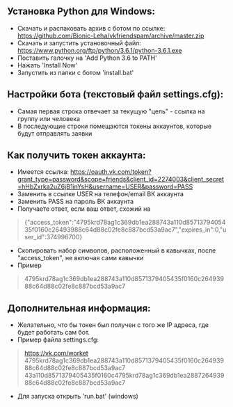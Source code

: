 Установка Python для Windows:
---
* Скачать  и распаковать архив с ботом по ссылке:
https://github.com/Bionic-Leha/vkfriendspam/archive/master.zip
* Скачать и запустить установочный файл:
https://www.python.org/ftp/python/3.6.1/python-3.6.1.exe
* Поставить галочку на 'Add Python 3.6 to PATH'
* Нажать 'Install Now'
* Запустить из папки с ботом 'install.bat'

Настройки бота (текстовый файл settings.cfg):
---
* Самая первая строка отвечает за текущую "цель" - ссылка на группу или человека
* В последующие строки помещаются токены аккаунтов, которые будут отправлять заявки

Как получить токен аккаунта:
---
* Имеется ссылка: https://oauth.vk.com/token?grant_type=password&scope=friends&client_id=2274003&client_secret=hHbZxrka2uZ6jB1inYsH&username=USER&password=PASS
* Заменить в ссылке USER на телефон/email ВК аккаунта
* Заменить PASS на пароль ВК аккаунта
* Получаете ответ, если ваш ответ, схожий на
>{"access_token":"4795krd78ag1c369db1ea288743a110d8571379405435f0160c26493988c64d88c02fe8c887bcd53a9ac7","expires_in":0,"user_id":374996700}
* Скопировать набор символов, расположенный в кавычках, после "access_token", не включая сами кавычки
* Пример
>4795krd78ag1c369db1ea288743a110d8571379405435f0160c26493988c64d88c02fe8c887bcd53a9ac7

Дополнительная информация:
---
* Желательно, что бы токен был получен с того же IP адреса, где будет работать сам бот.
* Пример файла settings.cfg:
>https://vk.com/worket
>4795krd78ag1c369db1ea288743a110d8571379405435f0160c26493988c64d88c02fe8c887bcd53a9ac7
>43a110d8571379405435f0160c4795krd78ag1c369db1ea288726493988c64d88c02fe8c887bcd53a9ac7
* Для запуска открыть 'run.bat' (windows)